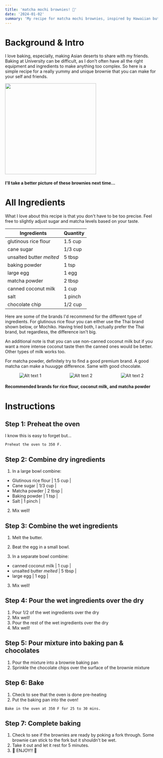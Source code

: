 ```yaml
---
title: 'matcha mochi brownies! 🍵'
date: '2024-01-02'
summary: 'My recipe for matcha mochi brownies, inspired by Hawaiian butter brownies.'
---
```

# Background & Intro
I love baking, especially, making Asian deserts to share with my friends. Baking at University can be difficult, as I don't often have all the right equipment and ingredients to make anything too complex. So here is a simple recipe for a really yummy and unique brownie that you can make for your self and friends.

<img src="https://pub-4b3c8e02204249afb15ca13b88ec64ef.r2.dev/matcha-mochi-brownies.jpg" width=300px height=auto/>

#### I'll take a better picture of these brownies next time...

# All Ingredients

What I love about this recipe is that you don't have to be too precise. Feel free to slightly adjust sugar and matcha levels based on your taste.

| Ingredients              | Quantity    |
| ------------------------ | ----------- |
| glutinous rice flour     | 1.5 cup     |
| cane sugar               | 1/3 cup     |
| unsalted butter *melted* | 5 tbsp      |
| baking powder            | 1 tsp       |
| large egg                | 1 egg       |
| matcha powder            | 2 tbsp      |
| canned coconut milk      | 1 cup       |
| salt                     | 1 pinch     |
| chocolate chip           | 1/2 cup     |

Here are some of the brands I'd recommend for the different type of ingredients. For glutinous rice flour you can either use the Thai brand shown below, or Mochiko. Having tried both, I actually prefer the Thai brand, but regardless, the difference isn't big.

An additional note is that you can use non-canned coconut milk but if you want a more intense coconut taste then the canned ones would be better. Other types of milk works too.

For matcha powder, definitely try to find a good premium brand. A good matcha can make a huuugge difference. Same with good chocolate.

<div style="display: flex; justify-content: space-around; align-items: center;">
  <img src="https://pub-4b3c8e02204249afb15ca13b88ec64ef.r2.dev/sweet-rice-flour.jpg" alt="Alt text 1" style="max-width: 25%; height: auto;"/>
  <img src="https://pub-4b3c8e02204249afb15ca13b88ec64ef.r2.dev/canned-coconut-milk.png" alt="Alt text 2" style="max-width: 30%; height: auto;"/>
  <img src="https://pub-4b3c8e02204249afb15ca13b88ec64ef.r2.dev/matcha-powder.jpg" alt="Alt text 2" style="max-width: 20%; height: auto;"/>
</div>

#### Recommended brands for rice flour, coconut milk, and matcha powder

# Instructions

## Step 1: Preheat the oven
I know this is easy to forget but...
```
Preheat the oven to 350 F.
```

## Step 2: Combine dry ingredients

1. In a large bowl combine:
- Glutinous rice flour | 1.5 cup |
- Cane sugar | 1/3 cup |
- Matcha powder | 2 tbsp |
- Baking powder | 1 tsp | 
- Salt | 1 pinch | 

2. Mix well!

## Step 3: Combine the wet ingredients

1. Melt the butter.

2. Beat the egg in a small bowl.

2. In a separate bowl combine:
- canned coconut milk | 1 cup |
- unsalted butter *melted* | 5 tbsp |
- large egg | 1 egg |

3. Mix well!

## Step 4: Pour the wet ingredients over the dry

1. Pour 1/2 of the wet ingredients over the dry
2. Mix well!
3. Pour the rest of the wet ingredients over the dry
4. Mix well!

## Step 5: Pour mixture into baking pan & chocolates

1. Pour the mixture into a brownie baking pan
2. Sprinkle the chocolate chips over the surface of the brownie mixture

## Step 6: Bake

1. Check to see that the oven is done pre-heating
2. Put the baking pan into the oven!
```
Bake in the oven at 350 F for 25 to 30 mins.
```
## Step 7: Complete baking

1. Check to see if the brownies are ready by poking a fork through. Some brownie can stick to the fork but it shouldn't be wet.
2. Take it out and let it rest for 5 minutes.
3. 🎊 ENJOY!! 🎉
